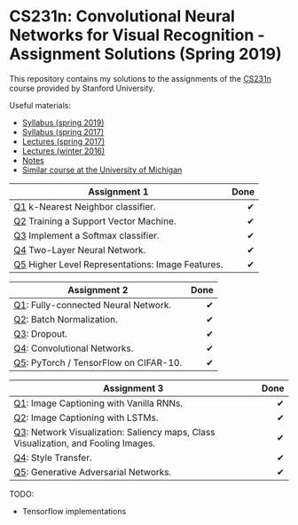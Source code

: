 # CS231n: Convolutional Neural Networks for Visual Recognition - Assignment Solutions (Spring 2019)

This repository contains my solutions to the assignments of the [CS231n](http://cs231n.stanford.edu/) course provided by Stanford University.

Useful materials:
- [Syllabus (spring 2019)](http://cs231n.stanford.edu/2019/syllabus.html)
- [Syllabus (spring 2017)](http://cs231n.stanford.edu/2017/syllabus.html)
- [Lectures (spring 2017)](https://www.youtube.com/playlist?list=PLC1qU-LWwrF64f4QKQT-Vg5Wr4qEE1Zxk)
- [Lectures (winter 2016)](https://www.youtube.com/playlist?list=PLkt2uSq6rBVctENoVBg1TpCC7OQi31AlC)
- [Notes](http://cs231n.github.io)
- [Similar course at the University of Michigan](https://web.eecs.umich.edu/~justincj/teaching/eecs498/)

| Assignment 1                                                                   |  Done    |
| -------------------------------------------------------------------------------| --------:|
| [Q1](assignment1/knn.ipynb)                     k-Nearest Neighbor classifier. | &#x2714; |
| [Q2](assignment1/svm.ipynb)                Training a Support Vector Machine.  | &#x2714; |
| [Q3](assignment1/softmax.ipynb)                Implement a Softmax classifier. | &#x2714; |
| [Q4](assignment1/two_layer_net.ipynb)                Two-Layer Neural Network. | &#x2714; |
| [Q5](assignment1/features.ipynb) Higher Level Representations: Image Features. | &#x2714; |


| Assignment 2                                                                   |  Done    |
| -------------------------------------------------------------------------------| --------:|
| [Q1](assignment2/FullyConnectedNets.ipynb): Fully-connected Neural Network.    | &#x2714; |
| [Q2](assignment2/BatchNormalization.ipynb): Batch Normalization.               | &#x2714; |
| [Q3](assignment2/Dropout.ipynb): Dropout.                                      | &#x2714; |
| [Q4](assignment2/ConvolutionalNetworks.ipynb): Convolutional Networks.         | &#x2714; |
| [Q5](assignment2/PyTorch.ipynb): PyTorch / TensorFlow on CIFAR-10.             | &#x2714; |


| Assignment 3                                                                   |  Done    |
| -------------------------------------------------------------------------------| --------:|
| [Q1](assignment3/RNN_Captioning.ipynb): Image Captioning with Vanilla RNNs.    | &#x2714; |
| [Q2](assignment3/LSTM_Captioning.ipynb): Image Captioning with LSTMs.          | &#x2714; |
| [Q3](assignment3/NetworkVisualization-PyTorch.ipynb): Network Visualization: Saliency maps, Class Visualization, and Fooling Images. | &#x2714; |
| [Q4](assignment3/StyleTransfer-PyTorch.ipynb): Style Transfer.                 | &#x2714; |
| [Q5](assignment3/Generative_Adversarial_Networks_PyTorch.ipynb): Generative Adversarial Networks. | &#x2714; |


TODO:
- Tensorflow implementations